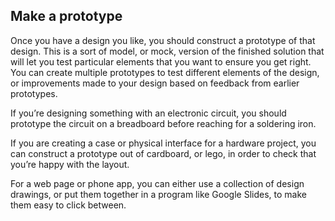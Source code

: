 ## Make a prototype
Once you have a design you like, you should construct a prototype of that design. This is a sort of model, or mock, version of the finished solution that will let you test particular elements that you want to ensure you get right. You can create multiple prototypes to test different elements of the design, or improvements made to your design based on feedback from earlier prototypes.

If you’re designing something with an electronic circuit, you should prototype the circuit on a breadboard before reaching for a soldering iron.

If you are creating a case or physical interface for a hardware project, you can construct a prototype out of cardboard, or lego, in order to check that you’re happy with the layout.

For a web page or phone app, you can either use a collection of design drawings, or put them together in a program like Google Slides, to make them easy to click between.
